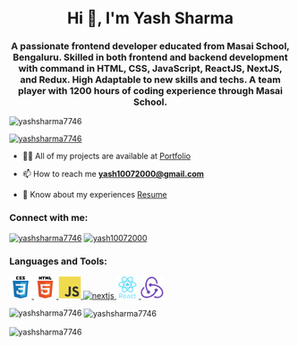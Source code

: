 <h1 align="center">Hi 👋, I'm Yash Sharma</h1>
<h3 align="center">A passionate frontend developer educated from Masai School, Bengaluru. Skilled in both frontend and backend development with command in HTML, CSS, JavaScript, ReactJS, NextJS, and Redux. High Adaptable to new skills and techs. A team player with 1200 hours of coding experience through Masai School.</h3>

<p align="left"> <img src="https://komarev.com/ghpvc/?username=yashsharma7746&label=Profile%20views&color=0e75b6&style=flat" alt="yashsharma7746" /> </p>

<p align="left"> <a href="https://github.com/ryo-ma/github-profile-trophy"><img src="https://github-profile-trophy.vercel.app/?username=yashsharma7746" alt="yashsharma7746" /></a> </p>

- 👨‍💻 All of my projects are available at [Portfolio](https://yashsharma7746.github.io/)

- 📫 How to reach me **yash10072000@gmail.com**

- 📄 Know about my experiences [Resume](https://drive.google.com/file/d/12KG196k9HnGYQOGpGQd5VRvXMvsZx-KX/view?usp=sharing)

<h3 align="left">Connect with me:</h3>
<p align="left">
<a href="https://linkedin.com/in/yashsharma7746" target="blank"><img align="center" src="https://raw.githubusercontent.com/rahuldkjain/github-profile-readme-generator/master/src/images/icons/Social/linked-in-alt.svg" alt="yashsharma7746" height="30" width="40" /></a>
<a href="https://www.hackerearth.com/yash10072000" target="blank"><img align="center" src="https://raw.githubusercontent.com/rahuldkjain/github-profile-readme-generator/master/src/images/icons/Social/hackerearth.svg" alt="yash10072000" height="30" width="40" /></a>
</p>

<h3 align="left">Languages and Tools:</h3>
<p align="left"> <a href="https://www.w3schools.com/css/" target="_blank" rel="noreferrer"> <img src="https://raw.githubusercontent.com/devicons/devicon/master/icons/css3/css3-original-wordmark.svg" alt="css3" width="40" height="40"/> </a> <a href="https://www.w3.org/html/" target="_blank" rel="noreferrer"> <img src="https://raw.githubusercontent.com/devicons/devicon/master/icons/html5/html5-original-wordmark.svg" alt="html5" width="40" height="40"/> </a> <a href="https://developer.mozilla.org/en-US/docs/Web/JavaScript" target="_blank" rel="noreferrer"> <img src="https://raw.githubusercontent.com/devicons/devicon/master/icons/javascript/javascript-original.svg" alt="javascript" width="40" height="40"/> </a> <a href="https://nextjs.org/" target="_blank" rel="noreferrer"> <img src="https://cdn.worldvectorlogo.com/logos/nextjs-2.svg" alt="nextjs" width="40" height="40"/> </a> <a href="https://reactjs.org/" target="_blank" rel="noreferrer"> <img src="https://raw.githubusercontent.com/devicons/devicon/master/icons/react/react-original-wordmark.svg" alt="react" width="40" height="40"/> </a> <a href="https://redux.js.org" target="_blank" rel="noreferrer"> <img src="https://raw.githubusercontent.com/devicons/devicon/master/icons/redux/redux-original.svg" alt="redux" width="40" height="40"/> </a> </p>

<p><img align="left" src="https://github-readme-stats.vercel.app/api/top-langs?username=yashsharma7746&show_icons=true&locale=en&layout=compact" alt="yashsharma7746" /></p>

<p>&nbsp;<img align="center" src="https://github-readme-stats.vercel.app/api?username=yashsharma7746&show_icons=true&locale=en" alt="yashsharma7746" /></p>

<p><img align="center" src="https://github-readme-streak-stats.herokuapp.com/?user=yashsharma7746&" alt="yashsharma7746" /></p>
